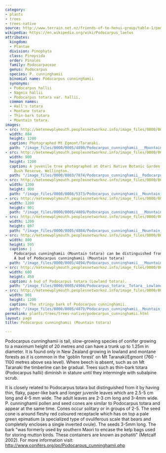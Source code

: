 ```yaml
---
category:
- plants
- trees
- trees-native
source: http://www.terrain.net.nz/friends-of-te-henui-group/table-1/podocarpus-cunningham-hall-s-totara.html
wikipedia: https://en.wikipedia.org/wiki/Podocarpus_laetus
attributes:
  kingdom:
  - Plantae
  division: Pinophyta
  class: Pinopsida
  order: Pinales
  family: Podocarpaceae
  genus: Podocarpus
  species: P. cunninghamii
  binomial name: Podocarpus cunninghamii
  synonyms:
  - Podocarpus hallii
  - Nageia hallii
  - Podocarpus totara var. hallii,
  common names:
  - Hall's totara
  - Montane totara
  - Thin-bark totara
  - Mountain totara.
images:
- src: http://ketenewplymouth.peoplesnetworknz.info/image_files/0000/0005/4899/Podocarpus_cunninghamii___Mountain_totara.JPG
  width: 804
  height: 1200
  caption: Photographed Mt Egmont/Taranaki.
  path: "/image_files/0000/0005/4899/Podocarpus_cunninghamii___Mountain_totara.JPG"
- src: http://ketenewplymouth.peoplesnetworknz.info/image_files/0000/0003/7874/Podocarpus_cunninghamii__Podocarpus_hallii__Hall_s_totara__Thin_bark_totara-002__1_.JPG
  width: 900
  height: 1200
  caption: A juvenile tree photographed at Otari Native Botanic Garden and Wilton's
    Bush Reserve. Wellington.
  path: "/image_files/0000/0003/7874/Podocarpus_cunninghamii__Podocarpus_hallii__Hall_s_totara__Thin_bark_totara-002__1_.JPG"
- src: http://ketenewplymouth.peoplesnetworknz.info/image_files/0000/0008/5373/Podocarpus_cunninghamii__Mountain_totara_.JPG
  width: 1200
  height: 900
  path: "/image_files/0000/0008/5373/Podocarpus_cunninghamii__Mountain_totara_.JPG"
- src: http://ketenewplymouth.peoplesnetworknz.info/image_files/0000/0005/4889/Podocarpus_cunninghamii___Mountain_totara-001.JPG
  width: 1200
  height: 901
  path: "/image_files/0000/0005/4889/Podocarpus_cunninghamii___Mountain_totara-001.JPG"
- src: http://ketenewplymouth.peoplesnetworknz.info/image_files/0000/0005/4884/Podocarpus_cunninghamii__Mountain_totara-005.JPG
  width: 1200
  height: 897
  path: "/image_files/0000/0005/4884/Podocarpus_cunninghamii__Mountain_totara-005.JPG"
- src: http://ketenewplymouth.peoplesnetworknz.info/image_files/0000/0005/4894/Podocarpus_cunninghamii___Mountain_totara-003.jpg
  width: 800
  height: 595
  caption: |
    Podocarpus cunninghamii (Mountain totara) can be distinguished from Podocarpus totara (lowland totara) by the shape and size of its resting bud.
    A bud of Podocarpus cunninghamii (Mountain totara)
  path: "/image_files/0000/0005/4894/Podocarpus_cunninghamii___Mountain_totara-003.jpg"
- src: http://ketenewplymouth.peoplesnetworknz.info/image_files/0000/0005/4904/Podocarpus_totara__Totara__Lowland_Totara-004.JPG
  width: 600
  height: 450
  caption: A bud of Podocarpus totara (Lowland totara).
  path: "/image_files/0000/0005/4904/Podocarpus_totara__Totara__Lowland_Totara-004.JPG"
- src: http://ketenewplymouth.peoplesnetworknz.info/image_files/0000/0005/4879/Podocarpus_cunninghamii__Mountain_totara-004.JPG
  width: 901
  height: 1200
  caption: The stringy bark of Podocarpus cunninghamii.
  path: "/image_files/0000/0005/4879/Podocarpus_cunninghamii__Mountain_totara-004.JPG"
permalink: plants/trees/trees-native/podocarpus_cunninghamii.html
layout: page
title: Podocarpus cunninghamii (Mountain totara)

---
```

Podocarpus cunninghamii is tall, slow-growing species of conifer growing to a maximum height of 20 metres and can have a trunk up to 1.25m in diameter. It is found only in New Zealand growing in lowland and montane forests as it is common in the 'goblin forest' on Mt Taranaki/Egmont (760 - 1100 metres above sea level). Where beech is absent, such as on Mt Taranaki the timberline can be gradual. Trees such as thin-bark totara (Podocarpus hallii) diminish in stature until they intermingle with subalpine scrub. 

It is closely related to Podocarpus totara but distinguished from it by having thin, flaky, paper-like bark and longer juvenile leaves which are 2.5-5 cm long and 4-5 mm wide. The adult leaves are 2-3 cm long and 3-4mm wide.
P. cunninghamii pollen and seed cones are similar to Podocarpus totara and appear at the same time. Cones occur solitary or in groups of 2-5. The seed cone is around fleshy red coloured receptacle which has on top a pale green epimatium (a specialized type of ovuliferous scale that bears and completely encloses a single inverted ovule). The seeds 3-5mm long.
The bark "was formerly used by southern Maori to encase the kelp bags used for storing mutton birds. These containers are known as pohatiti" (Metcalf 2002).
For more information visit: <a href="http://www.conifers.org/po/Podocarpus_cunninghamii.php" target="_blank">http://www.conifers.org/po/Podocarpus_cunninghamii.php</a>
